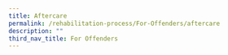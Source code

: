 ```yaml
---
title: Aftercare
permalink: /rehabilitation-process/For-Offenders/aftercare
description: ""
third_nav_title: For Offenders
---
```

